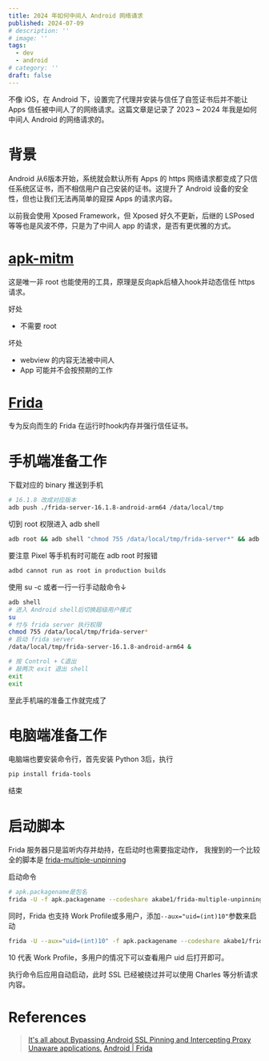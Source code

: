```yaml
---
title: 2024 年如何中间人 Android 网络请求
published: 2024-07-09
# description: ''
# image: ''
tags: 
  - dev
  - android
# category: ''
draft: false 
---
```


不像 iOS，在 Android 下，设置完了代理并安装与信任了自签证书后并不能让 Apps 信任被中间人了的网络请求。这篇文章是记录了 2023 ~ 2024 年我是如何中间人 Android 的网络请求的。


<!-- more -->

# 背景

Android 从6版本开始，系统就会默认所有 Apps 的 https 网络请求都变成了只信任系统区证书，而不相信用户自己安装的证书。这提升了 Android 设备的安全性，但也让我们无法再简单的窥探 Apps 的请求内容。

以前我会使用 Xposed Framework，但 Xposed 好久不更新，后继的 LSPosed 等等也是风波不停，只是为了中间人 app 的请求，是否有更优雅的方式。


# [apk-mitm](https://github.com/shroudedcode/apk-mitm)

这是唯一非 root 也能使用的工具，原理是反向apk后植入hook并动态信任 https 请求。

好处
- 不需要 root

坏处
- webview 的内容无法被中间人
- App 可能并不会按预期的工作

# [Frida](https://frida.re/docs/android/)

专为反向而生的 Frida 在运行时hook内存并强行信任证书。

# 手机端准备工作

下载对应的 binary 推送到手机

```bash
# 16.1.8 改成对应版本
adb push ./frida-server-16.1.8-android-arm64 /data/local/tmp
```

切到 root 权限进入 adb shell

```bash
adb root && adb shell "chmod 755 /data/local/tmp/frida-server*" && adb shell "/data/local/tmp/frida-server-16.1.8-android-arm64 &"
```

要注意 Pixel 等手机有时可能在 adb root 时报错

```txt
adbd cannot run as root in production builds
```

使用 su -c 或者一行一行手动敲命令↓
```bash
adb shell
# 进入 Android shell后切换超级用户模式
su
# 付与 frida server 执行权限
chmod 755 /data/local/tmp/frida-server*
# 启动 frida server
/data/local/tmp/frida-server-16.1.8-android-arm64 &

# 按 Control + C退出
# 敲两次 exit 退出 shell
exit
exit
```

至此手机端的准备工作就完成了

# 电脑端准备工作

电脑端也要安装命令行，首先安装 Python 3后，执行

```bash
pip install frida-tools
```
结束


# 启动脚本

Frida 服务器只是监听内存并劫持，在启动时也需要指定动作，
我搜到的一个比较全的脚本是 [frida-multiple-unpinning](https://codeshare.frida.re/@akabe1/frida-multiple-unpinning/)

启动命令

```bash
# apk.packagename是包名
frida -U -f apk.packagename --codeshare akabe1/frida-multiple-unpinning
```

同时，Frida 也支持 Work Profile或多用户，添加`--aux="uid=(int)10"`参数来启动

```bash
frida -U --aux="uid=(int)10" -f apk.packagename --codeshare akabe1/frida-multiple-unpinning
```

10 代表 Work Profile，多用户的情况下可以查看用户 uid 后打开即可。

执行命令后应用自动启动，此时 SSL 已经被绕过并可以使用 Charles 等分析请求内容。


# References

> [It's all about Bypassing Android SSL Pinning and Intercepting Proxy Unaware applications.](https://kishorbalan.medium.com/its-all-about-android-ssl-pinning-bypass-and-intercepting-proxy-unaware-applications-91689c0763d8)
> [Android | Frida](https://frida.re/docs/android/)